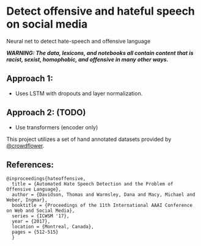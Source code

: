 # Detect offensive and hateful speech on social media
Neural net to detect hate-speech and offensive language

***WARNING: The data, lexicons, and notebooks all contain content that is racist, sexist, homophobic, and offensive in many other ways.***

## Approach 1:
- Uses LSTM with dropouts and layer normalization.

## Approach 2: (TODO)
- Use transformers (encoder only)

This project utilizes a set of hand annotated datasets provided by [@crowdflower](https://data.world/crowdflower).

## References:
~~~
@inproceedings{hateoffensive,
  title = {Automated Hate Speech Detection and the Problem of Offensive Language},
  author = {Davidson, Thomas and Warmsley, Dana and Macy, Michael and Weber, Ingmar}, 
  booktitle = {Proceedings of the 11th International AAAI Conference on Web and Social Media},
  series = {ICWSM '17},
  year = {2017},
  location = {Montreal, Canada},
  pages = {512-515}
  }
~~~

